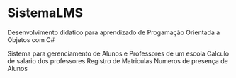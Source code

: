 # SistemaLMS

Desenvolvimento didatico para aprendizado de Progamação Orientada a Objetos com C#

Sistema para gerenciamento de Alunos e Professores de um escola
Calculo de salario dos professores
Registro de Matriculas
Numeros de presença de Alunos
